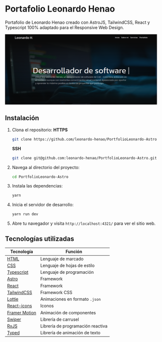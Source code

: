 # Portafolio Leonardo Henao

Portafolio de Leonardo Henao creado con AstroJS, TailwindCSS, React y Typescript 100% adaptado para el Responsive Web Design.

![image](/assets/screenshot_website.png)

## Instalación

1.  Clona el repositorio:
    **HTTPS**
    ```bash
    git clone https://github.com/leonardo-henao/PortfolioLeonardo-Astro.git
    ```
    **SSH**
     ```bash
    git clone git@github.com:leonardo-henao/PortfolioLeonardo-Astro.git
    ```
2.  Navega al directorio del proyecto:
    ```bash
    cd PortfolioLeonardo-Astro
    ```
3.  Instala las dependencias:
    ```bash
    yarn
    ```
4.  Inicia el servidor de desarrollo:
    ```bash
    yarn run dev
    ```
5.  Abre tu navegador y visita `http://localhost:4321/` para ver el sitio web.

## Tecnologías utilizadas

| Tecnología | Función |
|---|---|
| [HTML](https://www.w3.org/html/) | Lenguaje de marcado |
| [CSS](https://www.w3.org/Style/CSS) | Lenguaje de hojas de estilo |
| [Typescript](https://www.typescriptlang.org/) | Lenguaje de programación |
| [Astro](https://astro.build/) | Framework |
| [React](https://react.dev/) | Framework |
| [TailwindCSS](https://tailwindcss.com/) | Framework CSS |
| [Lottie](https://lottiefiles.com/) | Animaciones en formato `.json` |
| [React-icons](https://react-icons.github.io/react-icons/) | Iconos  |
| [Framer Motion](https://framer.com/motion/) | Animación de componentes |
| [Swiper](https://swiperjs.com/) | Librería de carrusel |
| [RxJS](https://rxjs.dev/) | Librería de programación reactiva |
| [Typed](https://github.com/mattboldt/typed.js) | Librería de animación de texto |

